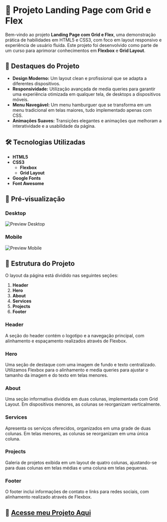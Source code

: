# 🚀 Projeto Landing Page com Grid e Flex

Bem-vindo ao projeto **Landing Page com Grid e Flex**, uma demonstração prática de habilidades em HTML5 e CSS3, com foco em layout responsivo e experiência de usuário fluida. Este projeto foi desenvolvido como parte de um curso para aprimorar conhecimentos em **Flexbox** e **Grid Layout**.

## 🌟 Destaques do Projeto

- **Design Moderno:** Um layout clean e profissional que se adapta a diferentes dispositivos.
- **Responsividade:** Utilização avançada de media queries para garantir uma experiência otimizada em qualquer tela, de desktops a dispositivos móveis.
- **Menu Navegável:** Um menu hamburguer que se transforma em um menu tradicional em telas maiores, tudo implementado apenas com CSS.
- **Animações Suaves:** Transições elegantes e animações que melhoram a interatividade e a usabilidade da página.

## 🛠️ Tecnologias Utilizadas

- **HTML5**
- **CSS3**
  - **Flexbox**
  - **Grid Layout**
- **Google Fonts**
- **Font Awesome**

## 📸 Pré-visualização

### Desktop

![Preview Desktop](./data/site%20landing%20page.gif)

### Mobile

![Preview Mobile](./data/site%20landing%20page%20mobile.gif)

## 📐 Estrutura do Projeto

O layout da página está dividido nas seguintes seções:

1. **Header**
2. **Hero**
3. **About**
4. **Services**
5. **Projects**
6. **Footer**

### Header

A seção do header contém o logotipo e a navegação principal, com alinhamento e espaçamento realizados através de Flexbox.

### Hero

Uma seção de destaque com uma imagem de fundo e texto centralizado. Utilizamos Flexbox para o alinhamento e media queries para ajustar o tamanho da imagem e do texto em telas menores.

### About

Uma seção informativa dividida em duas colunas, implementada com Grid Layout. Em dispositivos menores, as colunas se reorganizam verticalmente.

### Services

Apresenta os serviços oferecidos, organizados em uma grade de duas colunas. Em telas menores, as colunas se reorganizam em uma única coluna.

### Projects

Galeria de projetos exibida em um layout de quatro colunas, ajustando-se para duas colunas em telas médias e uma coluna em telas pequenas.

### Footer

O footer inclui informações de contato e links para redes sociais, com alinhamento realizado através de Flexbox.

## 🚀 [Acesse meu Projeto Aqui](https://guilherme-dev15.github.io/landing-page-com-grid-agencia-xyz-/)
